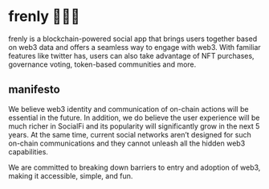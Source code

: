 # frenly 👀👀👀
frenly is a blockchain-powered social app that brings users together based on web3 data and offers a seamless way to engage with web3. With familiar features like twitter has, users can also take advantage of NFT purchases, governance voting, token-based communities and more.
## manifesto
We believe web3 identity and communication of on-chain actions will be essential in the future. In addition, we do believe the user experience will be much richer in SocialFi and its popularity will significantly grow in the next 5 years. At the same time, current social networks aren’t designed for such on-chain communications and they cannot unleash all the hidden web3 capabilities.

We are committed to breaking down barriers to entry and adoption of web3, making it accessible, simple, and fun.

